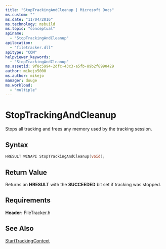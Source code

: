 ```yaml
---
title: "StopTrackingAndCleanup | Microsoft Docs"
ms.custom: ""
ms.date: "11/04/2016"
ms.technology: msbuild
ms.topic: "conceptual"
apiname: 
  - "StopTrackingAndCleanup"
apilocation: 
  - "filetracker.dll"
apitype: "COM"
helpviewer_keywords: 
  - "StopTrackingAndCleanup"
ms.assetid: 9f8c5994-2dfc-43c3-a5fb-89b2f8990429
author: mikejo5000
ms.author: mikejo
manager: douge
ms.workload: 
  - "multiple"
---
```

# StopTrackingAndCleanup
Stops all tracking and frees any memory used by the tracking session.  
  
## Syntax  
  
```cpp 
HRESULT WINAPI StopTrackingAndCleanup(void);  
```  
  
## Return Value  
 Returns an **HRESULT** with the **SUCCEEDED** bit set if tracking was stopped.  
  
## Requirements  
 **Header:** FileTracker.h  
  
## See Also  
 [StartTrackingContext](../msbuild/starttrackingcontext.md)